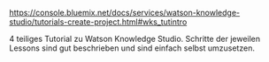 https://console.bluemix.net/docs/services/watson-knowledge-studio/tutorials-create-project.html#wks_tutintro

4 teiliges Tutorial zu Watson Knowledge Studio.
Schritte der jeweilen Lessons sind gut beschrieben und sind einfach selbst umzusetzen.